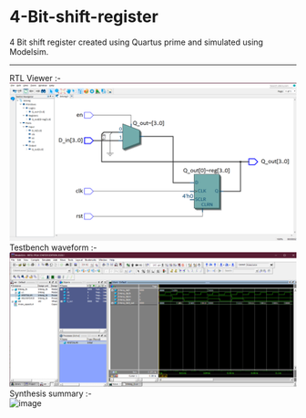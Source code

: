 # 4-Bit-shift-register
4 Bit shift register created using Quartus prime and simulated using Modelsim.

---
RTL Viewer :-  
![image](https://github.com/daedeleus/4-Bit-shift-register/blob/main/RTL_gate_level.png)  
Testbench waveform :-  
![image](https://github.com/daedeleus/4-Bit-shift-register/blob/main/Waveform.png)  
Synthesis summary :-  
![image](https://github.com/daedeleus/4-Bit-shift-register/assets/124076157/58c623bb-9541-47c9-aa9e-a2b78ad93dfa)  

